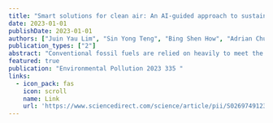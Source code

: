 ```yaml
---
title: "Smart solutions for clean air: An AI-guided approach to sustainable industrial pollution control in coal-fired power plant"
date: 2023-01-01
publishDate: 2023-01-01
authors: ["Juin Yau Lim", "Sin Yong Teng", "Bing Shen How", "Adrian Chun Minh Loy", "SungKu Heo", "Jeroen Jansen", "Pau Loke Show", "Chang Kyoo Yoo"]
publication_types: ["2"]
abstract: "Conventional fossil fuels are relied on heavily to meet the ever-increasing demand for energy required by human activities. However, their usage generates significant air pollutant emissions, such as NOx, SOx, and particulate matter. As a result, a complete air pollutant control system is necessary. However, the intensive operation of such systems is expected to cause deterioration and reduce their efficiency. Therefore, this study evaluates the current air pollutant control configuration of a coal-powered plant and proposes an upgraded system. Using a year-long dataset of air pollutants collected at 30-min intervals from the plant's telemonitoring system, untreated flue gas was reconstructed with a variational autoencoder. Subsequently, a superstructure model with various technology options for treating NOx, SOx, and particulate matter was developed. The most sustainable configuration, which included reburning …"
featured: true
publication: "Environmental Pollution 2023 335 "
links:
  - icon_pack: fas
    icon: scroll
    name: Link
    url: 'https://www.sciencedirect.com/science/article/pii/S0269749123013374'
---
```

